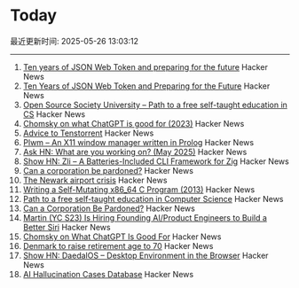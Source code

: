 # Today

最近更新时间: 2025-05-26 13:03:12

--- 
1. [Ten years of JSON Web Token and preparing for the future](https://self-issued.info/?p=2708) Hacker News
2. [Ten Years of JSON Web Token and Preparing for the Future](https://self-issued.info/?p=2708) Hacker News
3. [Open Source Society University – Path to a free self-taught education in CS](https://github.com/ossu/computer-science) Hacker News
4. [Chomsky on what ChatGPT is good for (2023)](https://chomsky.info/20230503-2/) Hacker News
5. [Advice to Tenstorrent](https://github.com/geohot/tt-tiny) Hacker News
6. [Plwm – An X11 window manager written in Prolog](https://github.com/Seeker04/plwm) Hacker News
7. [Ask HN: What are you working on? (May 2025)](https://news.ycombinator.com/item?id=44090387) Hacker News
8. [Show HN: Zli – A Batteries-Included CLI Framework for Zig](https://github.com/xcaeser/zli) Hacker News
9. [Can a corporation be pardoned?](https://papers.ssrn.com/sol3/papers.cfm?abstract_id=5202339) Hacker News
10. [The Newark airport crisis](https://www.theverge.com/planes/673462/newark-airport-delay-air-traffic-control-tracon-radar) Hacker News
11. [Writing a Self-Mutating x86_64 C Program (2013)](https://ephemeral.cx/2013/12/writing-a-self-mutating-x86_64-c-program/) Hacker News
12. [Path to a free self-taught education in Computer Science](https://github.com/ossu/computer-science) Hacker News
13. [Can a Corporation Be Pardoned?](https://papers.ssrn.com/sol3/papers.cfm?abstract_id=5202339) Hacker News
14. [Martin (YC S23) Is Hiring Founding AI/Product Engineers to Build a Better Siri](https://www.ycombinator.com/companies/martin/jobs) Hacker News
15. [Chomsky on What ChatGPT Is Good For](https://chomsky.info/20230503-2/) Hacker News
16. [Denmark to raise retirement age to 70](https://www.telegraph.co.uk/world-news/2025/05/23/denmark-raise-retirement-age-70/) Hacker News
17. [Show HN: DaedalOS – Desktop Environment in the Browser](https://github.com/DustinBrett/daedalOS) Hacker News
18. [AI Hallucination Cases Database](https://www.damiencharlotin.com/hallucinations/) Hacker News
